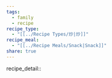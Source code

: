 ```yaml
---
tags:
  - family
  - recipe
recipe_type:
  - "[[../Recipe Types/炒|炒]]"
recipe_meal:
  - "[[../Recipe Meals/Snack|Snack]]"
share: true
---
```


recipe_detail:: 
